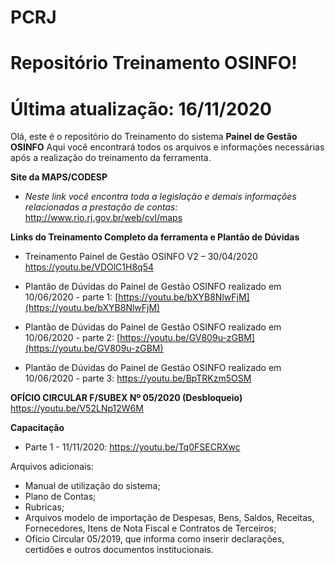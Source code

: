 # PCRJ
# Repositório Treinamento OSINFO!
# Última atualização: 16/11/2020

Olá, este é o repositório do Treinamento do sistema **Painel de Gestão OSINFO**
Aqui você encontrará todos os arquivos e informações necessárias após a realização do treinamento da ferramenta.

**Site da MAPS/CODESP**
- _Neste link você encontra toda a legislação e demais informações relacionadas a prestação de contas:_
http://www.rio.rj.gov.br/web/cvl/maps

**Links do Treinamento Completo da ferramenta e Plantão de Dúvidas**
- Treinamento Painel de Gestão OSINFO V2 – 30/04/2020
https://youtu.be/VDOlC1H8q54

- Plantão de Dúvidas do Painel de Gestão OSINFO realizado em 10/06/2020 - parte 1:
[https://youtu.be/bXYB8NlwFjM](https://youtu.be/bXYB8NlwFjM)
  
- Plantão de Dúvidas do Painel de Gestão OSINFO realizado em 10/06/2020 - parte 2:
[https://youtu.be/GV809u-zGBM](https://youtu.be/GV809u-zGBM)
 
- Plantão de Dúvidas do Painel de Gestão OSINFO realizado em 10/06/2020 - parte 3:
https://youtu.be/BpTRKzm5OSM

**OFÍCIO CIRCULAR F/SUBEX Nº 05/2020 (Desbloqueio)**
https://youtu.be/V52LNp12W6M

**Capacitação**
- Parte 1 - 11/11/2020: https://youtu.be/Tq0FSECRXwc

Arquivos adicionais:
- Manual de utilização do sistema;
- Plano de Contas;
- Rubricas;
- Arquivos modelo de importação de Despesas, Bens, Saldos, Receitas, Fornecedores, Itens de Nota Fiscal e Contratos de Terceiros;
- Ofício Circular 05/2019, que informa como inserir declarações, certidões e outros documentos institucionais.
